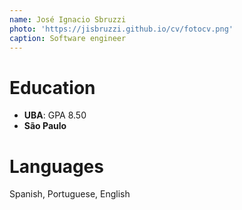 ```yaml
---
name: José Ignacio Sbruzzi
photo: 'https://jisbruzzi.github.io/cv/fotocv.png'
caption: Software engineer
---
```

# Education
- **UBA**: GPA 8.50
- **São Paulo**
# Languages
Spanish, Portuguese, English